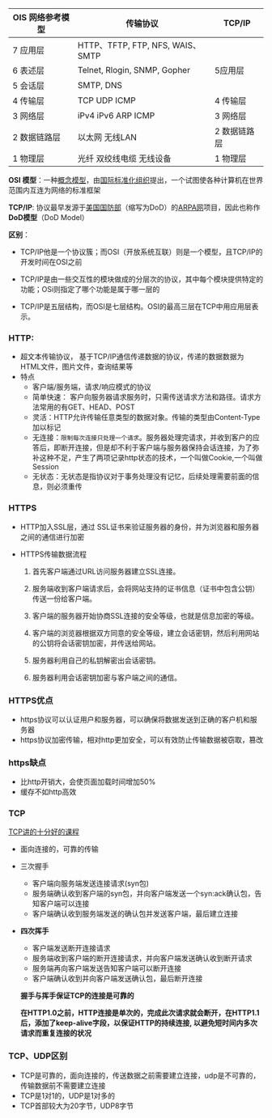 | OIS 网络参考模型 | 传输协议                         | TCP/IP       |
| ---------------- | -------------------------------- | ------------ |
| 7 应用层         | HTTP、TFTP, FTP, NFS, WAIS、SMTP |              |
| 6 表述层         | Telnet, Rlogin, SNMP, Gopher     | 5应用层      |
| 5 会话层         | SMTP, DNS                        |              |
| 4 传输层         | TCP UDP ICMP                     | 4 传输层     |
| 3 网络层         | iPv4 iPv6 ARP ICMP               | 3 网络层     |
| 2 数据链路层     | 以太网 无线LAN                   | 2 数据链路层 |
| 1 物理层         | 光纤 双绞线电缆 无线设备         | 1 物理层     |

**OSI 模型**：一种[概念模型](https://zh.wikipedia.org/wiki/概念模型)，由[国际标准化组织](https://zh.wikipedia.org/wiki/国际标准化组织)提出，一个试图使各种计算机在世界范围内互连为网络的标准框架 

**TCP/IP**: 协议最早发源于[美国国防部](https://zh.wikipedia.org/wiki/美国国防部)（缩写为DoD）的[ARPA网](https://zh.wikipedia.org/wiki/ARPA网)项目，因此也称作**DoD模型**（DoD Model）

**区别**：

* TCP/IP他是一个协议簇；而OSI（开放系统互联）则是一个模型，且TCP/IP的开发时间在OSI之前

* TCP/IP是由一些交互性的模块做成的分层次的协议，其中每个模块提供特定的功能；OSi则指定了哪个功能是属于哪一层的

* TCP/IP是五层结构，而OSI是七层结构。OSI的最高三层在TCP中用应用层表示。



### HTTP: 

* 超文本传输协议， 基于TCP/IP通信传递数据的协议，传递的数据数据为HTML文件，图片文件，查询结果等
* 特点
  * 客户端/服务端，请求/响应模式的协议
  * 简单快速： 客户向服务器请求服务时，只需传送请求方法和路径。请求方法常用的有GET、HEAD、POST
  * 灵活：HTTP允许传输任意类型的数据对象。传输的类型由Content-Type加以标记
  * 无连接：`限制每次连接只处理一个请求`。服务器处理完请求，并收到客户的应答后，即断开连接，但是却不利于客户端与服务器保持会话连接，为了弥补这种不足，产生了两项记录http状态的技术，一个叫做Cookie,一个叫做Session
  * 无状态：无状态是指协议对于事务处理没有记忆，后续处理需要前面的信息，则必须重传



### HTTPS

* HTTP加入SSL层，通过 SSL证书来验证服务器的身份，并为浏览器和服务器之间的通信进行加密

* HTTPS传输数据流程

  1. 首先客户端通过URL访问服务器建立SSL连接。

  2. 服务端收到客户端请求后，会将网站支持的证书信息（证书中包含公钥）传送一份给客户端。

  3. 客户端的服务器开始协商SSL连接的安全等级，也就是信息加密的等级。

  4. 客户端的浏览器根据双方同意的安全等级，建立会话密钥，然后利用网站的公钥将会话密钥加密，并传送给网站。

  5. 服务器利用自己的私钥解密出会话密钥。

  6. 服务器利用会话密钥加密与客户端之间的通信。

### HTTPS优点

* https协议可以认证用户和服务器，可以确保将数据发送到正确的客户机和服务器
* https协议加密传输，相对http更加安全，可以有效防止传输数据被窃取，篡改

### https缺点

* 比http开销大，会使页面加载时间增加50%
* 缓存不如http高效



### TCP 

[TCP讲的十分好的课程](https://www.bilibili.com/video/BV1ai4y1s7sG)

* 面向连接的，可靠的传输

* 三次握手

  * 客户端向服务端发送连接请求(syn包)
  * 服务端确认收到客户端的syn包，并向客户端发送一个syn:ack确认包，告知客户端可以连接
  * 客户端确认收到服务端发送的确认包并发送客户端，最后建立连接

* **四次挥手**

  * 客户端发送断开连接请求
  * 服务端收到客户端的断开连接请求，并向客户端发送确认收到断开请求
  * 服务端再向客户端发送告知客户端可以断开连接
  * 客户端确认收到并向客户端发送确认包，最后断开连接

  **握手与挥手保证TCP的连接是可靠的**

  **在HTTP1.0之前，HTTP连接是单次的，完成此次请求就会断开，在HTTP1.1后，添加了keep-alive字段，以保证HTTP的持续连接, 以避免短时间内多次请求而重复连接的状况**



### TCP、UDP区别

* TCP是可靠的，面向连接的，传送数据之前需要建立连接，udp是不可靠的，传输数据前不需要建立连接
* TCP是1对1的，UDP是1对多的
* TCP首部较大为20字节，UDP8字节

